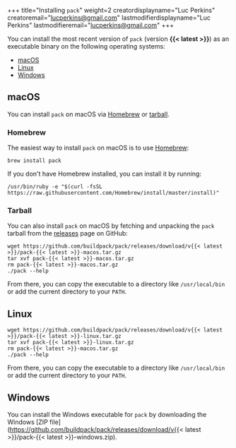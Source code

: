 +++
title="Installing `pack`"
weight=2
creatordisplayname="Luc Perkins"
creatoremail="lucperkins@gmail.com"
lastmodifierdisplayname="Luc Perkins"
lastmodifieremail="lucperkins@gmail.com"
+++

You can install the most recent version of `pack` (version **{{< latest >}}**) as an executable binary on the following operating systems:

* [macOS](#macos)
* [Linux](#linux)
* [Windows](#windows)

## macOS

You can install `pack` on macOS via [Homebrew](#homebrew) or [tarball](#tarball).

### Homebrew

The easiest way to install `pack` on macOS is to use [Homebrew](https://brew.sh):

```shell
brew install pack
```

If you don't have Homebrew installed, you can install it by running:

```shell
/usr/bin/ruby -e "$(curl -fsSL https://raw.githubusercontent.com/Homebrew/install/master/install)"
```

### Tarball

You can also install `pack` on macOS by fetching and unpacking the `pack` tarball from the [releases](https://github.com/buildpack/pack/releases) page on GitHub:

```shell
wget https://github.com/buildpack/pack/releases/download/v{{< latest >}}/pack-{{< latest >}}-macos.tar.gz
tar xvf pack-{{< latest >}}-macos.tar.gz
rm pack-{{< latest >}}-macos.tar.gz
./pack --help
```

From there, you can copy the executable to a directory like `/usr/local/bin` or add the current directory to your `PATH`.

## Linux

```shell
wget https://github.com/buildpack/pack/releases/download/v{{< latest >}}/pack-{{< latest >}}-linux.tar.gz
tar xvf pack-{{< latest >}}-linux.tar.gz
rm pack-{{< latest >}}-macos.tar.gz
./pack --help
```

From there, you can copy the executable to a directory like `/usr/local/bin` or add the current directory to your `PATH`.

## Windows

You can install the Windows executable for `pack` by downloading the Windows [ZIP file](https://github.com/buildpack/pack/releases/download/v{{< latest >}}/pack-{{< latest >}}-windows.zip).

